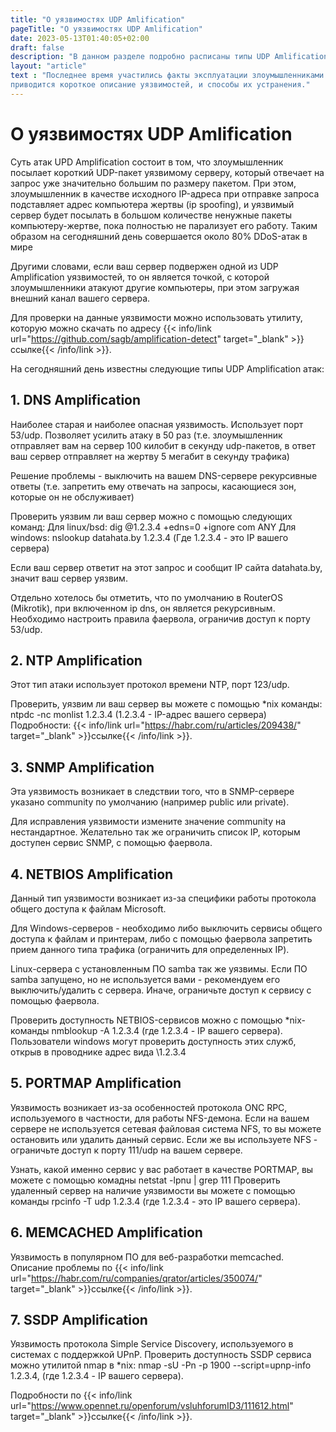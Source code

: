 ```yaml
---
title: "О уязвимостях UDP Amlification"
pageTitle: "О уязвимостях UDP Amlification"
date: 2023-05-13T01:40:05+02:00 
draft: false 
description: "В данном разделе подробно расписаны типы UDP Amlification атак и способы их решения"
layout: "article"
text : "Последнее время участились факты эксплуатации злоумышленниками уязвимостей UDP Amlification. В этой статье
приводится короткое описание уязвимостей, и способы их устранения."
---
```


# О уязвимостях UDP Amlification

Суть атак UPD Amplification состоит в том, что злоумышленник посылает короткий UDP-пакет уязвимому серверу, который
отвечает на запрос уже значительно большим по размеру пакетом. При этом, злоумышленник в качестве исходного IP-адреса
при отправке запроса подставляет адрес компьютера жертвы (ip spoofing), и уязвимый сервер будет посылать в большом
количестве ненужные пакеты компьютеру-жертве, пока полностью не парализует его работу. Таким образом на сегодняшний день
совершается около 80% DDoS-атак в мире

Другими словами, если ваш сервер подвержен одной из UDP Amplification уязвимостей, то он является точкой, с которой
злоумышленники атакуют другие компьютеры, при этом загружая внешний канал вашего сервера.

Для проверки на данные уязвимости можно использовать утилиту, которую можно скачать по
адресу {{< info/link url="https://github.com/sagb/amplification-detect" target="_blank" >}}ссылке{{< /info/link >}}. 

На сегодняшний день известны следующие типы UDP Amplification атак:

## 1. DNS Amplification

Наиболее старая и наиболее опасная уязвимость. Использует порт 53/udp. Позволяет усилить атаку в 50 раз (т.е.
злоумышленник отправляет вам на сервер 100 килобит в секунду udp-пакетов, в ответ ваш сервер отправляет на жертву 5
мегабит в секунду трафика)

Решение проблемы - выключить на вашем DNS-сервере рекурсивные ответы (т.е. запретить ему отвечать на запросы, касающиеся
зон, которые он не обслуживает)

Проверить уязвим ли ваш сервер можно с помощью следующих команд:
Для linux/bsd: dig @1.2.3.4 +edns=0 +ignore com ANY Для windows: nslookup datahata.by 1.2.3.4
(Где 1.2.3.4 - это IP вашего сервера)

Если ваш сервер ответит на этот запрос и сообщит IP сайта datahata.by, значит ваш сервер уязвим.

Отдельно хотелось бы отметить, что по умолчанию в RouterOS (Mikrotik), при включенном ip dns, он является рекурсивным.
Необходимо настроить правила фаервола, ограничив доступ к порту 53/udp.

## 2. NTP Amplification

Этот тип атаки использует протокол времени NTP, порт 123/udp.

Проверить, уязвим ли ваш сервер вы можете с помощью *nix команды: ntpdc -nc monlist 1.2.3.4 (1.2.3.4 - IP-адрес вашего
сервера)
Подробности: {{< info/link url="https://habr.com/ru/articles/209438/" target="_blank" >}}ссылке{{< /info/link >}}.

## 3. SNMP Amplification

Эта уязвимость возникает в следствии того, что в SNMP-сервере указано community по умолчанию (например public или
private).

Для исправления уязвимости измените значение community на нестандартное. Желательно так же ограничить список IP, которым
доступен сервис SNMP, с помощью фаервола.

## 4. NETBIOS Amplification

Данный тип уязвимости возникает из-за специфики работы протокола общего доступа к файлам Microsoft.

Для Windows-серверов - необходимо либо выключить сервисы общего доступа к файлам и принтерам, либо с помощью фаервола
запретить прием данного типа трафика (ограничить для определенных IP).

Linux-сервера с установленным ПО samba так же уязвимы. Если ПО samba запущено, но не используется вами - рекомендуем его
выключить/удалить с сервера. Иначе, ограничьте доступ к сервису с помощью фаервола.

Проверить доступность NETBIOS-сервисов можно с помощью *nix-команды nmblookup -A 1.2.3.4 (где 1.2.3.4 - IP вашего
сервера). Пользователи windows могут проверить доступность этих служб, открыв в проводнике адрес вида \\1.2.3.4

## 5. PORTMAP Amplification

Уязвимость возникает из-за особенностей протокола ONC RPC, используемого в частности, для работы NFS-демона. Если на
вашем сервере не используется сетевая файловая система NFS, то вы можете остановить или удалить данный сервис. Если же
вы используете NFS - ограничьте доступ к порту 111/udp на вашем сервере.

Узнать, какой именно сервис у вас работает в качестве PORTMAP, вы можете с помощью комадны netstat -lpnu | grep 111
Проверить удаленный сервер на наличие уязвимости вы можете с помощью команды rpcinfo -T udp 1.2.3.4 (где 1.2.3.4 - это
IP вашего сервера).

## 6. MEMCACHED Amplification

Уязвимость в популярном ПО для веб-разработки memcached. Описание проблемы
по {{< info/link url="https://habr.com/ru/companies/qrator/articles/350074/" target="_blank" >}}ссылке{{< /info/link >}}.

## 7. SSDP Amplification

Уязвимость протокола Simple Service Discovery, используемого в системах с поддержкой UPnP. Проверить доступность SSDP
сервиса можно утилитой nmap в *nix: nmap -sU -Pn -p 1900 --script=upnp-info 1.2.3.4, (где 1.2.3.4 - IP вашего сервера).

Подробности по {{< info/link url="https://www.opennet.ru/openforum/vsluhforumID3/111612.html" target="_blank" >}}ссылке{{< /info/link >}}.

